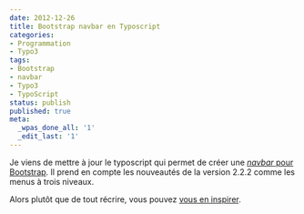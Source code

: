 ```yaml
---
date: 2012-12-26
title: Bootstrap navbar en Typoscript
categories:
- Programmation
- Typo3
tags:
- Bootstrap
- navbar
- Typo3
- TypoScript
status: publish
published: true
meta:
  _wpas_done_all: '1'
  _edit_last: '1'
---
```

Je viens de mettre à jour le typoscript qui permet de créer une <a title="Barre de de navigation Bootstrap" href="https://twitter.github.com/bootstrap/components.html#navbar"><em>navbar</em> pour Bootstrap</a>. Il prend en compte les nouveautés de la version 2.2.2 comme les menus à trois niveaux.

Alors plutôt que de tout récrire, vous pouvez <a title="Le code typoscript pour une barre de navigation Bootstrap" href="https://gist.github.com/3003153">vous en inspirer</a>.
